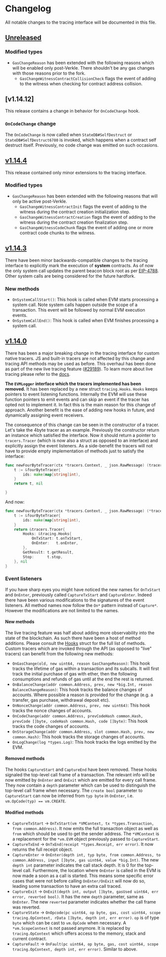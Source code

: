# Changelog

All notable changes to the tracing interface will be documented in this file.

## [Unreleased]

### Modified types

- `GasChangeReason` has been extended with the following reasons which will be enabled only post-Verkle. There shouldn't be any gas changes with those reasons prior to the fork.
  - `GasChangeWitnessContractCollisionCheck` flags the event of adding to the witness when checking for contract address collision.

## [v1.14.12]

This release contains a change in behavior for `OnCodeChange` hook.

### `OnCodeChange` change

The `OnCodeChange` is now called when `StateDB#SelfDestruct` or `StateDB#SelfDestruct6780` is invoked, which happens when a contract self destruct itself. Previously, no code change was emitted on such occasions.

## [v1.14.4]

This release contained only minor extensions to the tracing interface.

### Modified types

- `GasChangeReason` has been extended with the following reasons that will only be active post-Verkle.
  - `GasChangeWitnessContractInit` flags the event of adding to the witness during the contract creation initialization step.
  - `GasChangeWitnessContractCreation` flags the event of adding to the witness during the contract creation finalization step.
  - `GasChangeWitnessCodeChunk` flags the event of adding one or more contract code chunks to the witness.

## [v1.14.3]

There have been minor backwards-compatible changes to the tracing interface to explicitly mark the execution of **system** contracts. As of now the only system call updates the parent beacon block root as per [EIP-4788](https://eips.ethereum.org/EIPS/eip-4788). Other system calls are being considered for the future hardfork.

### New methods

- `OnSystemCallStart()`: This hook is called when EVM starts processing a system call. Note system calls happen outside the scope of a transaction. This event will be followed by normal EVM execution events.
- `OnSystemCallEnd()`: This hook is called when EVM finishes processing a system call.

## [v1.14.0]

There has been a major breaking change in the tracing interface for custom native tracers. JS and built-in tracers are not affected by this change and tracing API methods may be used as before. This overhaul has been done as part of the new live tracing feature ([#29189](https://github.com/ethereum/go-ethereum/pull/29189)). To learn more about live tracing please refer to the [docs](https://geth.ethereum.org/docs/developers/evm-tracing/live-tracing).

**The `EVMLogger` interface which the tracers implemented has been removed.** It has been replaced by a new struct `tracing.Hooks`. `Hooks` keeps pointers to event listening functions. Internally the EVM will use these function pointers to emit events and can skip an event if the tracer has opted not to implement it. In fact this is the main reason for this change of approach. Another benefit is the ease of adding new hooks in future, and dynamically assigning event receivers.

The consequence of this change can be seen in the constructor of a tracer. Let's take the 4byte tracer as an example. Previously the constructor return an instance which satisfied the interface. Now it should return a pointer to `tracers.Tracer` (which is now also a struct as opposed to an interface) and explicitly assign the event listeners. As a side-benefit the tracers will not have to provide empty implementation of methods just to satisfy the interface:

```go
func newFourByteTracer(ctx *tracers.Context, _ json.RawMessage) (tracers.Tracer, error) {
	t := &fourByteTracer{
		ids: make(map[string]int),
	}
	return t, nil

}
```

And now:

```go
func newFourByteTracer(ctx *tracers.Context, _ json.RawMessage) (*tracers.Tracer, error) {
	t := &fourByteTracer{
		ids: make(map[string]int),
	}
	return &tracers.Tracer{
		Hooks: &tracing.Hooks{
			OnTxStart: t.onTxStart,
			OnEnter:   t.onEnter,
		},
		GetResult: t.getResult,
		Stop:      t.stop,
	}, nil
}
```

### Event listeners

If you have sharp eyes you might have noticed the new names for `OnTxStart` and `OnEnter`, previously called `CaptureTxStart` and `CaptureEnter`. Indeed there have been various modifications to the signatures of the event listeners. All method names now follow the `On*` pattern instead of `Capture*`. However the modifications are not limited to the names.

#### New methods

The live tracing feature was half about adding more observability into the state of the blockchain. As such there have been a host of method additions. Please consult the [Hooks](./hooks.go) struct for the full list of methods. Custom tracers which are invoked through the API (as opposed to "live" tracers) can benefit from the following new methods:

- `OnGasChange(old, new uint64, reason GasChangeReason)`: This hook tracks the lifetime of gas within a transaction and its subcalls. It will first track the initial purchase of gas with ether, then the following consumptions and refunds of gas until at the end the rest is returned.
- `OnBalanceChange(addr common.Address, prev, new *big.Int, reason BalanceChangeReason)`: This hook tracks the balance changes of accounts. Where possible a reason is provided for the change (e.g. a transfer, gas purchase, withdrawal deposit etc).
- `OnNonceChange(addr common.Address, prev, new uint64)`: This hook tracks the nonce changes of accounts.
- `OnCodeChange(addr common.Address, prevCodeHash common.Hash, prevCode []byte, codeHash common.Hash, code []byte)`: This hook tracks the code changes of accounts.
- `OnStorageChange(addr common.Address, slot common.Hash, prev, new common.Hash)`: This hook tracks the storage changes of accounts.
- `OnLogChange(log *types.Log)`: This hook tracks the logs emitted by the EVM.

#### Removed methods

The hooks `CaptureStart` and `CaptureEnd` have been removed. These hooks signaled the top-level call frame of a transaction. The relevant info will be now emitted by `OnEnter` and `OnExit` which are emitted for every call frame. They now contain a `depth` parameter which can be used to distinguish the top-level call frame when necessary. The `create bool` parameter to `CaptureStart` can now be inferred from `typ byte` in `OnEnter`, i.e. `vm.OpCode(typ) == vm.CREATE`.

#### Modified methods

- `CaptureTxStart` -> `OnTxStart(vm *VMContext, tx *types.Transaction, from common.Address)`. It now emits the full transaction object as well as `from` which should be used to get the sender address. The `*VMContext` is a replacement for the `*vm.EVM` object previously passed to `CaptureStart`.
- `CaptureTxEnd` -> `OnTxEnd(receipt *types.Receipt, err error)`. It now returns the full receipt object.
- `CaptureEnter` -> `OnEnter(depth int, typ byte, from common.Address, to common.Address, input []byte, gas uint64, value *big.Int)`. The new `depth int` parameter indicates the call stack depth. It is 0 for the top-level call. Furthermore, the location where `OnEnter` is called in the EVM is now made a soon as a call is started. This means some specific error cases that were not before calling `OnEnter/OnExit` will now do so, leading some transaction to have an extra call traced.
- `CaptureExit` -> `OnExit(depth int, output []byte, gasUsed uint64, err error, reverted bool)`. It has the new `depth` parameter, same as `OnEnter`. The new `reverted` parameter indicates whether the call frame was reverted.
- `CaptureState` -> `OnOpcode(pc uint64, op byte, gas, cost uint64, scope tracing.OpContext, rData []byte, depth int, err error)`. `op` is of type `byte` which can be cast to `vm.OpCode` when necessary. A `*vm.ScopeContext` is not passed anymore. It is replaced by `tracing.OpContext` which offers access to the memory, stack and current contract.
- `CaptureFault` -> `OnFault(pc uint64, op byte, gas, cost uint64, scope tracing.OpContext, depth int, err error)`. Similar to above.

[unreleased]: https://github.com/ethereum/go-ethereum/compare/v1.14.8...master
[v1.14.0]: https://github.com/ethereum/go-ethereum/releases/tag/v1.14.0
[v1.14.3]: https://github.com/ethereum/go-ethereum/releases/tag/v1.14.3
[v1.14.4]: https://github.com/ethereum/go-ethereum/releases/tag/v1.14.4

